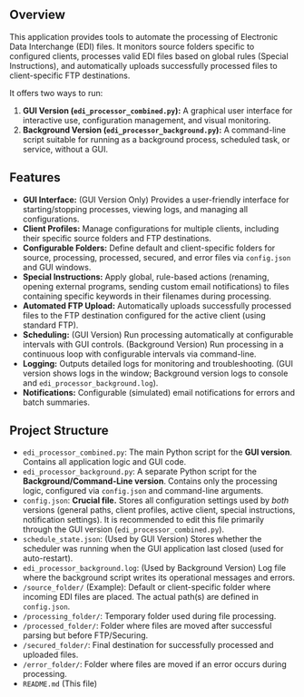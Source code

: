 ## Overview ##

This application provides tools to automate the processing of Electronic Data Interchange (EDI) files. It monitors source folders specific to configured clients, processes valid EDI files based on global rules (Special Instructions), and automatically uploads successfully processed files to client-specific FTP destinations.

It offers two ways to run:
1.  **GUI Version (`edi_processor_combined.py`):** A graphical user interface for interactive use, configuration management, and visual monitoring.
2.  **Background Version (`edi_processor_background.py`):** A command-line script suitable for running as a background process, scheduled task, or service, without a GUI.

## Features ##

* **GUI Interface:** (GUI Version Only) Provides a user-friendly interface for starting/stopping processes, viewing logs, and managing all configurations.
* **Client Profiles:** Manage configurations for multiple clients, including their specific source folders and FTP destinations.
* **Configurable Folders:** Define default and client-specific folders for source, processing, processed, secured, and error files via `config.json` and GUI windows.
* **Special Instructions:** Apply global, rule-based actions (renaming, opening external programs, sending custom email notifications) to files containing specific keywords in their filenames during processing.
* **Automated FTP Upload:** Automatically uploads successfully processed files to the FTP destination configured for the active client (using standard FTP).
* **Scheduling:** (GUI Version) Run processing automatically at configurable intervals with GUI controls. (Background Version) Run processing in a continuous loop with configurable intervals via command-line.
* **Logging:** Outputs detailed logs for monitoring and troubleshooting. (GUI version shows logs in the window; Background version logs to console and `edi_processor_background.log`).
* **Notifications:** Configurable (simulated) email notifications for errors and batch summaries.

## Project Structure ##

* `edi_processor_combined.py`: The main Python script for the **GUI version**. Contains all application logic and GUI code.
* `edi_processor_background.py`: A separate Python script for the **Background/Command-Line version**. Contains only the processing logic, configured via     `config.json` and command-line arguments.
* `config.json`: **Crucial file.** Stores all configuration settings used by *both* versions (general paths, client profiles, active client, special instructions, notification settings). It is recommended to edit this file primarily through the GUI version (`edi_processor_combined.py`).
* `schedule_state.json`: (Used by GUI Version) Stores whether the scheduler was running when the GUI application last closed (used for auto-restart).
* `edi_processor_background.log`: (Used by Background Version) Log file where the background script writes its operational messages and errors.
* `/source_folder/` (Example): Default or client-specific folder where incoming EDI files are placed. The actual path(s) are defined in `config.json`.
* `/processing_folder/`: Temporary folder used during file processing.
* `/processed_folder/`: Folder where files are moved after successful parsing but before FTP/Securing.
* `/secured_folder/`: Final destination for successfully processed and uploaded files.
* `/error_folder/`: Folder where files are moved if an error occurs during processing.
* `README.md` (This file)
